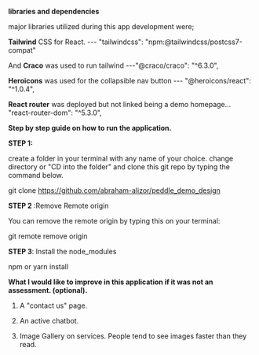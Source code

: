 **libraries and dependencies**

major libraries utilized during this app development were;

**Tailwind** CSS for React. ---  "tailwindcss": "npm:@tailwindcss/postcss7-compat"

And **Craco** was used to run tailwind ---"@craco/craco": "^6.3.0",

**Heroicons** was used for the collapsible nav button --- "@heroicons/react": "^1.0.4",

**React router** was deployed but not linked being a demo homepage... "react-router-dom": "^5.3.0",


**Step by step guide on how to run the application.**

**STEP 1:**

create a folder in your terminal with any name of your choice.
change directory or "CD into the folder" and clone this git repo by typing the command below.

git clone https://github.com/abraham-alizor/peddle_demo_design

**STEP 2** :Remove Remote origin

You can remove the remote origin by typing this on your terminal:

git remote remove origin


**STEP 3**: Install the node_modules


npm or yarn install


**What I would like to improve in this application if it was not an assessment. (optional).**

1. A "contact us" page.

2. An active chatbot.

3. Image Gallery on services. People tend to see images faster than they read.


 
